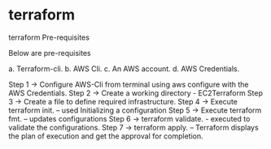 # terraform
terraform
Pre-requisites

Below are pre-requisites

a.	Terraform-cli.
b.	AWS Cli.
c.	An AWS account.
d.	AWS Credentials.

Step 1 -> Configure AWS-Cli from terminal using aws configure with the AWS Credentials.
Step 2 -> Create a working directory - EC2Terraform
Step 3 -> Create a file to define required infrastructure.
Step 4 -> Execute terraform init. – used Initializing a configuration
Step 5 -> Execute terraform fmt.  –  updates configurations
Step 6 -> terraform validate. -  executed to validate the configurations.
Step 7 -> terraform apply. – Terraform displays the plan of execution and get the approval for completion.
